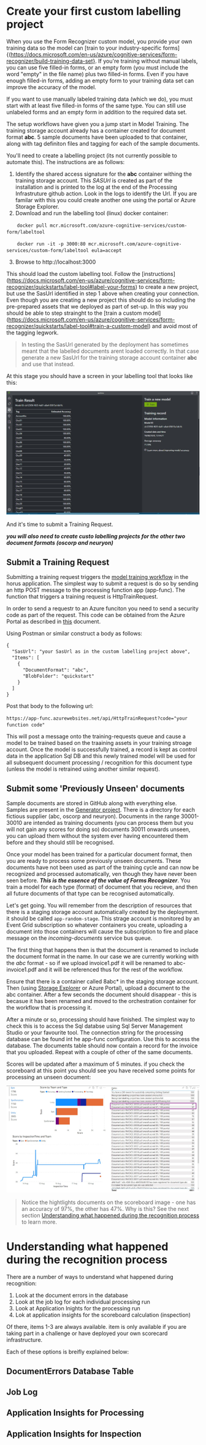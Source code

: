 

# Create your first custom labelling project

When you use the Form Recognizer custom model, you provide your own training data so the model can [train to your industry-specific forms]{(https://docs.microsoft.com/en-us/azure/cognitive-services/form-recognizer/build-training-data-set}. If you're training without manual labels, you can use five filled-in forms, or an empty form (you must include the word "empty" in the file name) plus two filled-in forms. Even if you have enough filled-in forms, adding an empty form to your training data set can improve the accuracy of the model.

If you want to use manually labeled training data (which we do), you must start with at least five filled-in forms of the same type. You can still use unlabeled forms and an empty form in addition to the required data set.

The setup workflows have given you a jump start in Model Training.  The training storage account already has a container created for document format **abc**.  5 sample documents have been uploaded to that container, along with tag definiton files and tagging for each of the sample documents.

You'll need to create a labelling project (its not currently possible to automate this).  The instructions are as follows:

1. Identify the shared access signature for the **abc** container withing the training storage account. This *SASUrl* is created as part of the installation and is printed to the log at the end of the Processing Infrastruture github action.  Look in the logs to identify the Url.  If you are familar with this you could create another one using the portal or Azure Storage Explorer.
2. Download and run the labelling tool (linux) docker container:

&nbsp;&nbsp;&nbsp;&nbsp;&nbsp;&nbsp;&nbsp;`docker pull mcr.microsoft.com/azure-cognitive-services/custom-form/labeltool`

&nbsp;&nbsp;&nbsp;&nbsp;&nbsp;&nbsp;&nbsp;`docker run -it -p 3000:80 mcr.microsoft.com/azure-cognitive-services/custom-form/labeltool eula=accept`

3. Browse to http://localhost:3000

This should load the custom labelling tool.  Follow the [instructions] (https://docs.microsoft.com/en-us/azure/cognitive-services/form-recognizer/quickstarts/label-tool#label-your-forms) to create a new project, but use the SasUrl identified in step 1 above when creating your connection.  Even though you are creating a new project this should do so including the pre-prepared assets that we deployed as part of set-up.  In this way you should be able to step strainght to the [train a custom model] (https://docs.microsoft.com/en-us/azure/cognitive-services/form-recognizer/quickstarts/label-tool#train-a-custom-model) and avoid most of the tagging legwork.

> In testing the SasUrl generated by the deployment has sometimes meant that the labelled documents arent loaded correctly.  In that case generate a new SasUrl for the training storage account container **abc** and use that instead.

At this stage you should have a screen in your labelling tool that looks like this:

![](images/labelling-tool-train-result.jpg)

And it's time to submit a Training Request.

___you will also need to create custo labelling projects for the other two document formats (oscorp and neuryon)___

## Submit a Training Request

Submitting a training request triggers the [model training workflow](https://github.com/nikkh/Horus#model-training) in the horus application. The simplest way to submit a request is do so by sending an http POST message to the processing function app (app-func).  The function that triggers a training request is HttpTrainRequest.

In order to send a requestr to an Azure funciton you need to send a security code as part of the request.  This code can be obtained from the Azure Portal as described in [this](https://docs.microsoft.com/en-us/azure/azure-functions/functions-bindings-http-webhook-trigger?tabs=csharp#obtaining-keys) document.

Using Postman or similar construct a body as follows:

````
{
  "SasUrl": "your SasUrl as in the custom labelling project above",
  "Items": [
    {
      "DocumentFormat": "abc",
      "BlobFolder": "quickstart"
    }
  ]
}
````

Post that body to the following url:

`https://app-func.azurewebsites.net/api/HttpTrainRequest?code="your function code"`

This will post a message onto the training-requests queue and cause a model to be trained based on the traaining assets in your training stroage account.  Once the model is successfully trained, a record is kept as control data in the application Sql DB and this newly trained model will be used for all subsequent document processing / recognition  for this document type (unless the model is retrained using another similar request).

## Submit some 'Previously Unseen' documents

Sample documents are stored in GitHub along with everything else.  Samples are present in the [Generator project](https://github.com/nikkh/Horus/tree/master/Horus.Generator/Documents).  There is a directory for each fictious supplier (abc, oscorp and neuryon).  Documents in the range 30001-30010 are intended as training documents (you can process them but you will not gain any scores for doing so) documents 30011 onwards unseen, you can upload them without the system ever having encountered them before and they should still be recognised.

Once your model has been trained for a particular document format, then you are ready to process some previously unseen documents.  These documents have not been used as part of the training cycle and can now be recognized and processed automatically, ven though they have never been seen before.  ___This is the essence of the value of Forms Recognizer___. You train a model for each type (format) of document that you recieve, and then all future documents of that type can be recognised automatically.

Let's get going.  You will remember from the description of resources that there is a staging storage account automatically created by the deployment. it should be called `app-random-stage`.  This strage account is monitored by an Event Grid subscription so whatever containers  you create, uploading a document into those containers will cause the subscription to fire and place message on the *incoming-documents* service bus queue.

The first thing that happens then is that the document is renamed to include the document format in the name.  In our case we are currently working with the *abc* format - so if we upload invoice1.pdf it will be renamed to abc-invoice1.pdf and it will be referenced thus for the rest of the workflow.

Ensure that there is a container called 8abc* in the staging storage account.  Then (using [Storage Explorer](https://azure.microsoft.com/en-us/features/storage-explorer/) or Azure Portal), upload a document to the abc container.  After a few seconds the document should disappear - this is becasue it has been renamed and moved to the orchestration container for the workflow that is processing it.

After a minute or so, processing should have finished.  The simplest way to check this is to access the Sql databse using Sql Server Management Studio or your favourite tool.  The connection string for the processing database can be found int he app-func configuration.  Use this to access the database.  The documents table should now contain a record for the invoice that you uploaded.  Repeat with a couple of other of the same documents.

Scores will be updated after a maximum of 5 minutes.  if you check the scoreboard at this point you should see you have received some points for processing an unseen document:

![scoreboard](images/horus-scoreboard.jpg)

>Notice the hightlights documents on the scoreboard image - one has an accuracy of 97%, the other has 47%.  Why is this?  See the next section [Understanding what happened during the recognition process](https://github.com/nikkh/Horus/blob/master/help.md#understanding-what-happened-during-the-recognition-process) to learn more.

# Understanding what happened during the recognition process

There are a number of ways to understand what happened during recognition:

1. Look at the document errors in the database
2. Look at the job log for each individual processing run
3. Look at Application Inights for the processing run
4. Lok at application insights for the scoreboard calculation (inspection)

Of there, items 1-3 are always available.  item is only available if you are taking part in a challenge or have deployed your own scorecard infrastructure.

Each of these options is breifly explained below:

## DocumentErrors Database Table
## Job Log
## Application Insights for Processing
## Application Insights for Inspection


